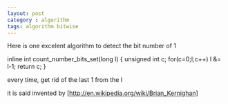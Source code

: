 ```yaml
---
layout: post
category : algorithm
tags: algorithm bitwise 
---
```

Here is one excelent algorithm to detect the bit number of 1 

 inline int count_number_bits_set(long l) {
     unsigned int c;
       for(c=0;l;c++)
              l &= l-1;
               return c;
 }

every time, get rid of the last 1 from the l 

it is said invented by [http://en.wikipedia.org/wiki/Brian_Kernighan]


